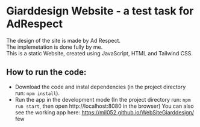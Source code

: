 # Giarddesign Website - a test task for AdRespect
The design of the site is made by Ad Respect.  
The implemetation is done fully by me.  
This is a static Website, created using JavaScript, HTML and Tailwind CSS.
## How to run the code:
* Download the code and instal dependencies (in the project directory run: `npm install`).
* Run the app in the development mode (In the project directory run: `npm run start`, then open http://localhost:8080 in the browser)
You can also see the working app here: https://mil052.github.io/WebSiteGiarddesign/ 
 few